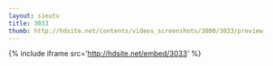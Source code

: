 ```yaml
---
layout: sieutv
title: 3033
thumb: http://hdsite.net/contents/videos_screenshots/3000/3033/preview_360p.mp4.jpg
---
```

{% include iframe src='http://hdsite.net/embed/3033' %}
 
